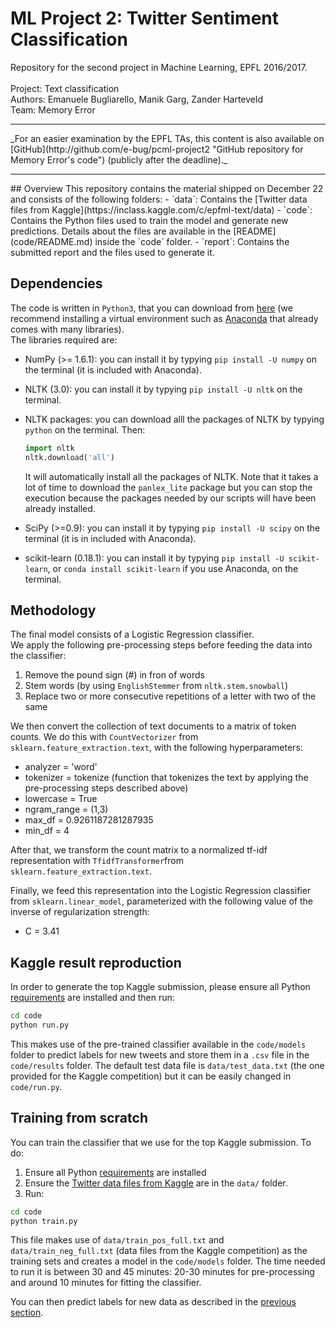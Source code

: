 # ML Project 2: Twitter Sentiment Classification
Repository for the second project in Machine Learning, EPFL 2016/2017. <br><br>
Project: Text classification<br>
Authors: Emanuele Bugliarello, Manik Garg, Zander Harteveld<br>
Team: Memory Error <br>
<hr>
_For an easier examination by the EPFL TAs, this content is also available on [GitHub](http://github.com/e-bug/pcml-project2 "GitHub repository for Memory Error's code") (publicly after the deadline)._<br>
<hr>
## Overview
This repository contains the material shipped on December 22 and consists of the following folders:
- `data`: Contains the [Twitter data files from Kaggle](https://inclass.kaggle.com/c/epfml-text/data)
- `code`: Contains the Python files used to train the model and generate new predictions. Details about the files are available in the [README](code/README.md) inside the `code` folder.
- `report`: Contains the submitted report and the files used to generate it.

## Dependencies
The code is written in `Python3`, that you can download from [here](https://www.python.org/downloads/release/python-352/) (we recommend installing a virtual environment such as [Anaconda](https://www.continuum.io/downloads) that already comes with many libraries).<br>
The libraries required are:
- NumPy (>= 1.6.1): you can install it by typying `pip install -U numpy` on the terminal (it is included with Anaconda).
- NLTK (3.0): you can install it by typying `pip install -U nltk` on the terminal.
- NLTK packages: you can download alll the packages of NLTK by typying `python` on the terminal. Then:
  ```python
  import nltk
  nltk.download('all')
  ```
  It will automatically install all the packages of NLTK. Note that it takes a lot of time to download the `panlex_lite` package but you can stop the execution because the packages needed by our scripts will have been already installed.

- SciPy (>=0.9): you can install it by typying `pip install -U scipy` on the terminal (it is in included with Anaconda).
- scikit-learn (0.18.1): you can install it by typying `pip install -U scikit-learn`, or `conda install scikit-learn` if you use Anaconda, on the terminal.

## Methodology
The final model consists of a Logistic Regression classifier. <br>
We apply the following pre-processing steps before feeding the data into the classifier:
  1. Remove the pound sign (#) in fron of words
  2. Stem words (by using `EnglishStemmer` from `nltk.stem.snowball`)
  3. Replace two or more consecutive repetitions of a letter with two of the same
  
We then convert the collection of text documents to a matrix of token counts. We do this with `CountVectorizer` from `sklearn.feature_extraction.text`, with the following hyperparameters:
 - analyzer = 'word'
 - tokenizer = tokenize (function that tokenizes the text by applying the pre-processing steps described above)
 - lowercase = True
 - ngram_range = (1,3)
 - max_df = 0.9261187281287935 
 - min_df = 4 
 
After that, we transform the count matrix to a normalized tf-idf representation with `TfidfTransformer`from `sklearn.feature_extraction.text`.
 
Finally, we feed this representation into the Logistic Regression classifier from `sklearn.linear_model`, parameterized with the following value of the inverse of regularization strength:
- C = 3.41

## Kaggle result reproduction
In order to generate the top Kaggle submission, please ensure all Python [requirements](#dependencies) are installed and then run:
```sh
cd code
python run.py
```
This makes use of the pre-trained classifier available in the `code/models` folder to predict labels for new tweets and store them in a `.csv` file in the `code/results` folder. The default test data file is `data/test_data.txt` (the one provided for the Kaggle competition) but it can be easily changed in `code/run.py`.

## Training from scratch
You can train the classifier that we use for the top Kaggle submission. To do:
  1. Ensure all Python [requirements](#dependencies) are installed
  2. Ensure the [Twitter data files from Kaggle](https://inclass.kaggle.com/c/epfml-text/data) are in the `data/` folder.
  3. Run:
  ```sh
  cd code
  python train.py
  ```
  
  This file makes use of `data/train_pos_full.txt` and `data/train_neg_full.txt` (data files from the Kaggle competition) as the training sets and creates a model in the `code/models` folder.
  The time needed to run it is between 30 and 45 minutes: 20-30 minutes for pre-processing and around 10 minutes for fitting the classifier.
 
You can then predict labels for new data as described in the [previous section](#kaggle-result-reproduction).
